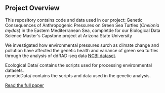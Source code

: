 ## Project Overview
This repository contains code and data used in our project:
Genetic Consequences of Anthropogenic Pressures on Green Sea Turtles (*Chelonia mydas*) in the Eastern Mediterranean Sea, completde for our Biological Data Science Master's Capstone project at Arizona State University

We investigated how environmental pressures surch as climate change and pollution have affected the genetic health and variance of green sea turtles through the analysis of ddRAD-seq data [NCBI dataset](https://www.ncbi.nlm.nih.gov/bioproject/1145648).

Ecological Data/ contains the scripts used for processing environmental datasets.  
geneticData/ contains the scripts and data used in the genetic analysis.

[Read the full paper](./docs/group1_finalReport.pdf)
